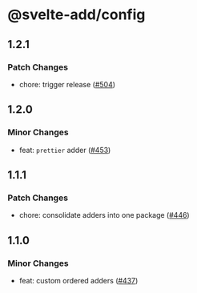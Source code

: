 # @svelte-add/config

## 1.2.1

### Patch Changes

-   chore: trigger release ([#504](https://github.com/svelte-add/svelte-add/pull/504))

## 1.2.0

### Minor Changes

-   feat: `prettier` adder ([#453](https://github.com/svelte-add/svelte-add/pull/453))

## 1.1.1

### Patch Changes

-   chore: consolidate adders into one package ([#446](https://github.com/svelte-add/svelte-add/pull/446))

## 1.1.0

### Minor Changes

-   feat: custom ordered adders ([#437](https://github.com/svelte-add/svelte-add/pull/437))
